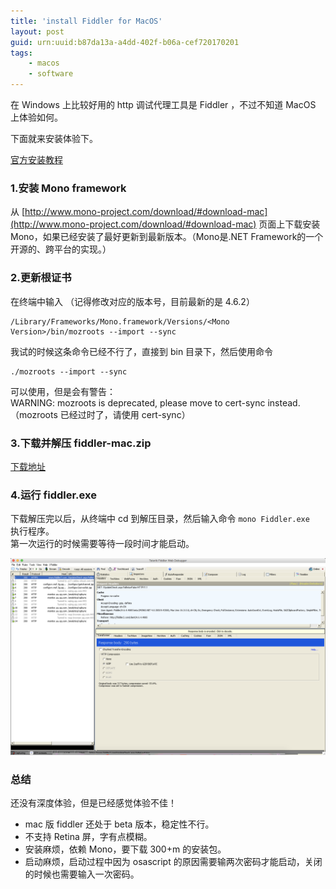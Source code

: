 ```yaml
---
title: 'install Fiddler for MacOS'
layout: post
guid: urn:uuid:b87da13a-a4dd-402f-b06a-cef720170201
tags:
    - macos
    - software
---
```


在 Windows 上比较好用的 http 调试代理工具是 Fiddler ，不过不知道 MacOS 上体验如何。  

下面就来安装体验下。

[官方安装教程](https://www.telerik.com/download/fiddler/fiddler-osx-beta)

### 1.安装 Mono framework
从 [http://www.mono-project.com/download/#download-mac](http://www.mono-project.com/download/#download-mac) 页面上下载安装 Mono，如果已经安装了最好更新到最新版本。（Mono是.NET Framework的一个开源的、跨平台的实现。）

### 2.更新根证书

在终端中输入 （记得修改对应的版本号，目前最新的是 4.6.2）

    /Library/Frameworks/Mono.framework/Versions/<Mono Version>/bin/mozroots --import --sync

我试的时候这条命令已经不行了，直接到 bin 目录下，然后使用命令

    ./mozroots --import --sync

可以使用，但是会有警告：    
WARNING: mozroots is deprecated, please move to cert-sync instead.（mozroots 已经过时了，请使用 cert-sync）

### 3.下载并解压 fiddler-mac.zip
[下载地址](https://www.telerik.com/docs/default-source/fiddler/fiddler-mac.zip?sfvrsn=2)

### 4.运行 fiddler.exe
下载解压完以后，从终端中 cd 到解压目录，然后输入命令 `mono Fiddler.exe ` 执行程序。  
第一次运行的时候需要等待一段时间才能启动。

![](/media/images/QQ20170201-030817@2x.png)

### 总结
还没有深度体验，但是已经感觉体验不佳！  
  - mac 版 fiddler 还处于 beta 版本，稳定性不行。  
  - 不支持 Retina 屏，字有点模糊。  
  - 安装麻烦，依赖 Mono，要下载 300+m 的安装包。
  - 启动麻烦，启动过程中因为 osascript 的原因需要输两次密码才能启动，关闭的时候也需要输入一次密码。
